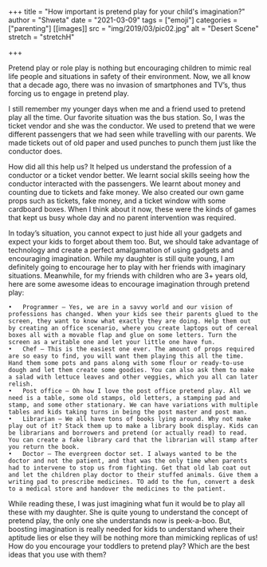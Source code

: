 +++
title = "How important is pretend play for your child's imagination?"
author = "Shweta"
date = "2021-03-09"
tags = ["emoji"]
categories = ["parenting"]
[[images]]
  src = "img/2019/03/pic02.jpg"
  alt = "Desert Scene"
  stretch = "stretchH"

+++

Pretend play or role play is nothing but encouraging children to mimic real life people and situations in safety of their environment. Now, we all know that a decade ago, there was no invasion of smartphones and TV’s, thus forcing us to engage in pretend play.

I still remember my younger days when me and a friend used to pretend play all the time. Our favorite situation was the bus station. So, I was the ticket vendor and she was the conductor. We used to pretend that we were different passengers that we had seen while travelling with our parents. We made tickets out of old paper and used punches to punch them just like the conductor does. 

How did all this help us? It helped us understand the profession of a conductor or a ticket vendor better. We learnt social skills seeing how the conductor interacted with the passengers. We learnt about money and counting due to tickets and fake money. We also created our own game props such as tickets, fake money, and a ticket window with some cardboard boxes. When I think about it now, these were the kinds of games that kept us busy whole day and no parent intervention was required.

In today’s situation, you cannot expect to just hide all your gadgets and expect your kids to forget about them too. But, we should take advantage of technology and create a perfect amalgamation of using gadgets and encouraging imagination. While my daughter is still quite young, I am definitely going to encourage her to play with her friends with imaginary situations. 
Meanwhile, for my friends with children who are 3+ years old, here are some awesome ideas to encourage imagination through pretend play:

	•	Programmer – Yes, we are in a savvy world and our vision of professions has changed. When your kids see their parents glued to the screen, they want to know what exactly they are doing. Help them out by creating an office scenario, where you create laptops out of cereal boxes all with a movable flap and glue on some letters. Turn the screen as a writable one and let your little one have fun.
	•	Chef – This is the easiest one ever. The amount of props required are so easy to find, you will want them playing this all the time. Hand them some pots and pans along with some flour or ready-to-use dough and let them create some goodies. You can also ask them to make a salad with lettuce leaves and other veggies, which you all can later relish.
	•	Post office – Oh how I love the post office pretend play. All we need is a table, some old stamps, old letters, a stamping pad and stamp, and some other stationary. We can have variations with multiple tables and kids taking turns in being the post master and post man.
	•	Librarian – We all have tons of books lying around. Why not make play out of it? Stack them up to make a library book display. Kids can be librarians and borrowers and pretend (or actually read) to read. You can create a fake library card that the librarian will stamp after you return the book.
	•	Doctor – The evergreen doctor set. I always wanted to be the doctor and not the patient, and that was the only time when parents had to intervene to stop us from fighting. Get that old lab coat out and let the children play doctor to their stuffed animals. Give them a writing pad to prescribe medicines. TO add to the fun, convert a desk to a medical store and handover the medicines to the patient.
    
While reading these, I was just imagining what fun it would be to play all these with my daughter. She is quite young to understand the concept of pretend play, the only one she understands now is peek-a-boo. But, boosting imagination is really needed for kids to understand where their aptitude lies or else they will be nothing more than mimicking replicas of us!
How do you encourage your toddlers to pretend play? Which are the best ideas that you use with them?
